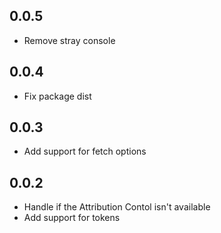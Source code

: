 ## 0.0.5
- Remove stray console

## 0.0.4
- Fix package dist

## 0.0.3
- Add support for fetch options

## 0.0.2
- Handle if the Attribution Contol isn't available
- Add support for tokens